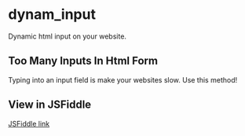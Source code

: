 # dynam_input
Dynamic html input on your website.

## Too Many Inputs In Html Form
Typing into an input field is make your websites slow.
Use this method!

## View in JSFiddle
[JSFiddle link](https://jsfiddle.net/emkrysto/4zp126Lc/3/)

